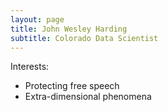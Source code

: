 ```yaml
---
layout: page
title: John Wesley Harding
subtitle: Colorado Data Scientist
---
```


Interests:

- Protecting free speech
- Extra-dimensional phenomena
